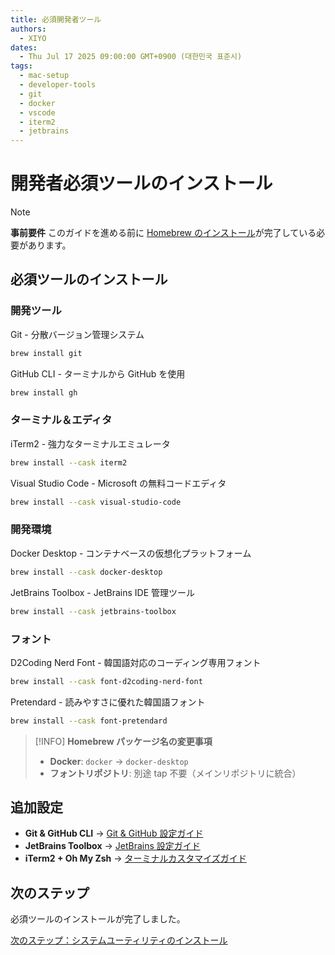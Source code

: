 ```yaml
---
title: 必須開発者ツール
authors:
  - XIYO
dates:
  - Thu Jul 17 2025 09:00:00 GMT+0900 (대한민국 표준시)
tags:
  - mac-setup
  - developer-tools
  - git
  - docker
  - vscode
  - iterm2
  - jetbrains
---
```


# 開発者必須ツールのインストール

> [!NOTE]
> **事前要件**
> このガイドを進める前に [Homebrew のインストール](homebrew-installation)が完了している必要があります。

## 必須ツールのインストール

### 開発ツール

Git - 分散バージョン管理システム

```bash
brew install git
```

GitHub CLI - ターミナルから GitHub を使用

```bash
brew install gh
```

### ターミナル＆エディタ

iTerm2 - 強力なターミナルエミュレータ

```bash
brew install --cask iterm2
```

Visual Studio Code - Microsoft の無料コードエディタ

```bash
brew install --cask visual-studio-code
```

### 開発環境

Docker Desktop - コンテナベースの仮想化プラットフォーム

```bash
brew install --cask docker-desktop
```

JetBrains Toolbox - JetBrains IDE 管理ツール

```bash
brew install --cask jetbrains-toolbox
```

### フォント

D2Coding Nerd Font - 韓国語対応のコーディング専用フォント

```bash
brew install --cask font-d2coding-nerd-font
```

Pretendard - 読みやすさに優れた韓国語フォント

```bash
brew install --cask font-pretendard
```

> [!INFO]
> **Homebrew パッケージ名の変更事項**
>
> - **Docker**: `docker` → `docker-desktop`
> - **フォントリポジトリ**: 別途 tap 不要（メインリポジトリに統合）


## 追加設定

- **Git & GitHub CLI** → [Git & GitHub 設定ガイド](git-github-setup)
- **JetBrains Toolbox** → [JetBrains 設定ガイド](jetbrains-setup)
- **iTerm2 + Oh My Zsh** → [ターミナルカスタマイズガイド](terminal-customization)

## 次のステップ

必須ツールのインストールが完了しました。

[次のステップ：システムユーティリティのインストール](system-utilities)